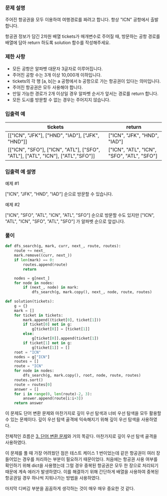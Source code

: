 ### 문제 설명

주어진 항공권을 모두 이용하여 여행경로를 짜려고 합니다. 항상 "ICN" 공항에서 출발합니다.

항공권 정보가 담긴 2차원 배열 tickets가 매개변수로 주어질 때, 방문하는 공항 경로를 배열에 담아 return 하도록 solution 함수를 작성해주세요.



### 제한 사항

- 모든 공항은 알파벳 대문자 3글자로 이루어집니다.
- 주어진 공항 수는 3개 이상 10,000개 이하입니다.
- tickets의 각 행 [a, b]는 a 공항에서 b 공항으로 가는 항공권이 있다는 의미입니다.
- 주어진 항공권은 모두 사용해야 합니다.
- 만일 가능한 경로가 2개 이상일 경우 알파벳 순서가 앞서는 경로를 return 합니다.
- 모든 도시를 방문할 수 없는 경우는 주어지지 않습니다.



### 입출력 예

| tickets                                                      | return                                     |
| ------------------------------------------------------------ | ------------------------------------------ |
| [["ICN", "JFK"], ["HND", "IAD"], ["JFK", "HND"]]             | ["ICN", "JFK", "HND", "IAD"]               |
| [["ICN", "SFO"], ["ICN", "ATL"], ["SFO", "ATL"], ["ATL", "ICN"], ["ATL","SFO"]] | ["ICN", "ATL", "ICN", "SFO", "ATL", "SFO"] |



### 입출력 예 설명

예제 #1

["ICN", "JFK", "HND", "IAD"] 순으로 방문할 수 있습니다.

예제 #2

["ICN", "SFO", "ATL", "ICN", "ATL", "SFO"] 순으로 방문할 수도 있지만 ["ICN", "ATL", "ICN", "SFO", "ATL", "SFO"] 가 알파벳 순으로 앞섭니다.



### 풀이

```python
def dfs_search(g, mark, curr, next_, route, routes):
    route += next_
    mark.remove((curr, next_))
    if len(mark) == 0:
        routes.append(route)
        return

    nodes = g[next_]
    for node in nodes:
        if (next_, node) in mark:
            dfs_search(g, mark.copy(), next_, node, route, routes)
            
def solution(tickets):
    g = {}
    mark = []
    for ticket in tickets:
        mark.append((ticket[0], ticket[1]))
        if ticket[0] not in g:
            g[ticket[0]] = [ticket[1]]
        else:
            g[ticket[0]].append(ticket[1])
        if ticket[1] not in g:
            g[ticket[1]] = []
    root = "ICN"
    nodes = g["ICN"]
    routes = []
    route = "ICN"
    for node in nodes:
        dfs_search(g, mark.copy(), root, node, route, routes)
    routes.sort()
    route = routes[0]
    answer = []
    for i in range(0, len(route)-2, 3):
        answer.append(route[i:i+3])
    return answer
```

이 문제도 단어 변환 문제와 마찬가지로 깊이 우선 탐색과 너비 우선 탐색을 모두 활용할 수 있는 문제이다.
깊이 우선 탐색 골격에 익숙해지기 위해 깊이 우선 탐색을 사용하였다.

전체적인 흐름은 [3. 단어 변환 문제](https://github.com/cksgh4178/Coding_test/blob/main/%EC%BD%94%EB%94%A9%ED%85%8C%EC%8A%A4%ED%8A%B8%20%EC%97%B0%EC%8A%B5/08.%20%EA%B9%8A%EC%9D%B4%EB%84%88%EB%B9%84%20%EC%9A%B0%EC%84%A0%ED%83%90%EC%83%89/3.%20%EB%8B%A8%EC%96%B4%20%EB%B3%80%ED%99%98(lv%203).md)와 거의 똑같다. 마찬가지로 깊이 우선 탐색 골격을 사용하였다.

이 문제를 풀 때 가장 어려웠던 점은 테스트 케이스 1 번이었는데 같은 항공권이 여러 장 들어있는 경우를 처리하는 부분이 필요하기 때문이었다.
처음에는 항공권 사용 여부를 확인하기 위해 dict을 사용했는데 그럴 경우 중복된 항공권은 모두 한 장으로 처리되기 때문에 계속 에러가 발생하였다.
이를 해결하기 위해 간단하게 배열을 사용하여 중복된 항공권일 경우 하나씩 지워나가는 방법을 사용하였다.

마지막 디버깅 부분을 꼼꼼하게 생각하는 것이 매우 매우 중요한 것 같다. 
